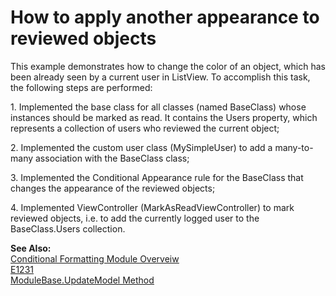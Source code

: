 # How to apply another appearance to reviewed objects


<p>This example demonstrates how to change the color of an object, which has been already seen by a current user in ListView. To accomplish this task, the following steps are performed:</p><p>1. Implemented the base class for all classes (named BaseClass) whose instances should be marked as read. It contains the Users property, which represents a collection of users who reviewed the current object;</p><p>2. Implemented the custom user class (MySimpleUser) to add a many-to-many association with the BaseClass class;</p><p>3. Implemented the Conditional Appearance rule for the BaseClass that changes the appearance of the reviewed objects;</p><p>4. Implemented ViewController (MarkAsReadViewController) to mark reviewed objects, i.e. to add the currently logged user to the BaseClass.Users collection.</p><p><strong>See Also:</strong><br />
<a href="http://documentation.devexpress.com/#Xaf/CustomDocument2848"><u>Conditional Formatting Module Overveiw</u></a><br />
<a href="https://www.devexpress.com/Support/Center/p/E1231">E1231</a><br />
<a href="http://documentation.devexpress.com/#Xaf/DevExpressExpressAppModuleBase_UpdateModeltopic"><u>ModuleBase.UpdateModel Method</u></a></p>

<br/>


